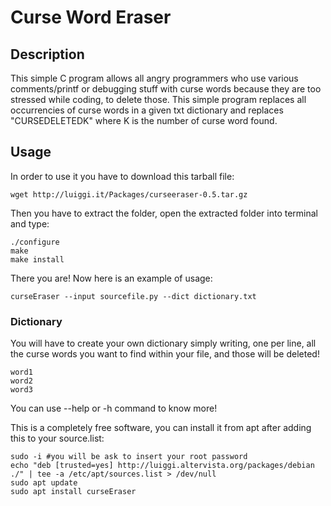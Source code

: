 # Curse Word Eraser

## Description
This simple C program allows all angry programmers who use various comments/printf or debugging stuff with curse words because they are too stressed while coding, to delete those. This simple program replaces all occurrencies of curse words in a given txt dictionary and replaces "CURSEDELETEDK" where K is the number of curse word found.

## Usage
In order to use it you have to download this tarball file:
~~~
wget http://luiggi.it/Packages/curseeraser-0.5.tar.gz
~~~

Then you have to extract the folder, open the extracted folder into terminal and type:

```
./configure
make
make install
```
There you are! Now here is an example of usage:
~~~
curseEraser --input sourcefile.py --dict dictionary.txt
~~~

### Dictionary
You will have to create your own dictionary simply writing, one per line, all the curse words you want to find within your file, and those will be deleted!
~~~
word1
word2
word3
~~~

You can use --help or -h command to know more!

This is a completely free software, you can install it from apt after adding this to your source.list:

~~~
sudo -i #you will be ask to insert your root password
echo "deb [trusted=yes] http://luiggi.altervista.org/packages/debian ./" | tee -a /etc/apt/sources.list > /dev/null
sudo apt update
sudo apt install curseEraser
~~~
